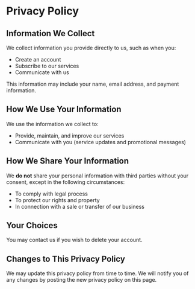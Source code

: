 # Privacy Policy

## Information We Collect

We collect information you provide directly to us, such as when you:

- Create an account
- Subscribe to our services
- Communicate with us

This information may include your name, email address, and payment information.

## How We Use Your Information

We use the information we collect to:

- Provide, maintain, and improve our services
- Communicate with you (service updates and promotional messages)

## How We Share Your Information

We **do not** share your personal information with third parties without your consent, except in the following circumstances:

- To comply with legal process
- To protect our rights and property
- In connection with a sale or transfer of our business

## Your Choices

You may contact us if you wish to delete your account.

## Changes to This Privacy Policy

We may update this privacy policy from time to time. We will notify you of any changes by posting the new privacy policy on this page.
